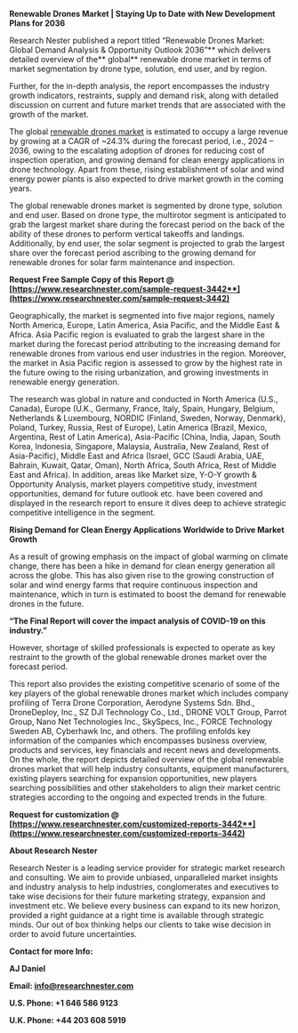﻿**Renewable Drones Market | Staying Up to Date with New Development Plans for 2036**

Research Nester published a report titled “Renewable Drones Market: Global Demand Analysis & Opportunity Outlook 2036”** which delivers detailed overview of the** global** renewable drone market in terms of market segmentation by drone type, solution, end user, and by region.

Further, for the in-depth analysis, the report encompasses the industry growth indicators, restraints, supply and demand risk, along with detailed discussion on current and future market trends that are associated with the growth of the market.

The global [renewable drones market](https://www.researchnester.com/reports/renewable-drones-market/3442) is estimated to occupy a large revenue by growing at a CAGR of ~24.3% during the forecast period, i.e., 2024 – 2036, owing to the escalating adoption of drones for reducing cost of inspection operation, and growing demand for clean energy applications in drone technology. Apart from these, rising establishment of solar and wind energy power plants is also expected to drive market growth in the coming years.

The global renewable drones market is segmented by drone type, solution and end user. Based on drone type, the multirotor segment is anticipated to grab the largest market share during the forecast period on the back of the ability of these drones to perform vertical takeoffs and landings. Additionally, by end user, the solar segment is projected to grab the largest share over the forecast period ascribing to the growing demand for renewable drones for solar farm maintenance and inspection.

**Request Free Sample Copy of this Report @ [https://www.researchnester.com/sample-request-3442**](https://www.researchnester.com/sample-request-3442)**

Geographically, the market is segmented into five major regions, namely North America, Europe, Latin America, Asia Pacific, and the Middle East & Africa. Asia Pacific region is evaluated to grab the largest share in the market during the forecast period attributing to the increasing demand for renewable drones from various end user industries in the region. Moreover, the market in Asia Pacific region is assessed to grow by the highest rate in the future owing to the rising urbanization, and growing investments in renewable energy generation.

The research was global in nature and conducted in North America (U.S., Canada), Europe (U.K., Germany, France, Italy, Spain, Hungary, Belgium, Netherlands & Luxembourg, NORDIC (Finland, Sweden, Norway, Denmark), Poland, Turkey, Russia, Rest of Europe), Latin America (Brazil, Mexico, Argentina, Rest of Latin America), Asia-Pacific (China, India, Japan, South Korea, Indonesia, Singapore, Malaysia, Australia, New Zealand, Rest of Asia-Pacific), Middle East and Africa (Israel, GCC (Saudi Arabia, UAE, Bahrain, Kuwait, Qatar, Oman), North Africa, South Africa, Rest of Middle East and Africa). In addition, areas like Market size, Y-O-Y growth & Opportunity Analysis, market players competitive study, investment opportunities, demand for future outlook etc. have been covered and displayed in the research report to ensure it dives deep to achieve strategic competitive intelligence in the segment.

**Rising Demand for Clean Energy Applications Worldwide to Drive Market Growth**

As a result of growing emphasis on the impact of global warming on climate change, there has been a hike in demand for clean energy generation all across the globe. This has also given rise to the growing construction of solar and wind energy farms that require continuous inspection and maintenance, which in turn is estimated to boost the demand for renewable drones in the future.  

**“The Final Report will cover the impact analysis of COVID-19 on this industry.”**

However, shortage of skilled professionals is expected to operate as key restraint to the growth of the global renewable drones market over the forecast period.

This report also provides the existing competitive scenario of some of the key players of the global renewable drones market which includes company profiling of Terra Drone Corporation, Aerodyne Systems Sdn. Bhd., DroneDeploy, Inc., SZ DJI Technology Co., Ltd., DRONE VOLT Group, Parrot Group, Nano Net Technologies Inc., SkySpecs, Inc., FORCE Technology Sweden AB, Cyberhawk Inc, and others. The profiling enfolds key information of the companies which encompasses business overview, products and services, key financials and recent news and developments. On the whole, the report depicts detailed overview of the global renewable drones market that will help industry consultants, equipment manufacturers, existing players searching for expansion opportunities, new players searching possibilities and other stakeholders to align their market centric strategies according to the ongoing and expected trends in the future.      

**Request for customization @ [https://www.researchnester.com/customized-reports-3442**](https://www.researchnester.com/customized-reports-3442)**

**About Research Nester**

Research Nester is a leading service provider for strategic market research and consulting. We aim to provide unbiased, unparalleled market insights and industry analysis to help industries, conglomerates and executives to take wise decisions for their future marketing strategy, expansion and investment etc. We believe every business can expand to its new horizon, provided a right guidance at a right time is available through strategic minds. Our out of box thinking helps our clients to take wise decision in order to avoid future uncertainties.

**Contact for more Info:**

**AJ Daniel**

**Email: info@researchnester.com**

**U.S. Phone: +1 646 586 9123** 

**U.K. Phone: +44 203 608 5919**
